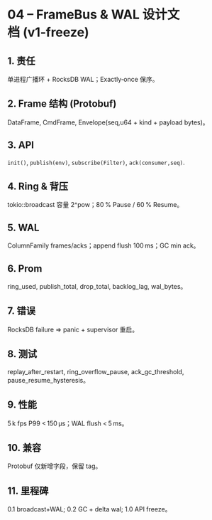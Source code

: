 # 04 – FrameBus & WAL 设计文档 (v1‑freeze)

## 1. 责任
单进程广播环 + RocksDB WAL；Exactly‑once 保序。

## 2. Frame 结构 (Protobuf)
DataFrame, CmdFrame, Envelope(seq,u64 + kind + payload bytes)。

## 3. API
`init()`, `publish(env)`, `subscribe(Filter)`, `ack(consumer,seq)`.

## 4. Ring & 背压
tokio::broadcast 容量 2^pow；80 % Pause / 60 % Resume。

## 5. WAL
ColumnFamily frames/acks；append flush 100 ms；GC min ack。

## 6. Prom
ring_used, publish_total, drop_total, backlog_lag, wal_bytes。

## 7. 错误
RocksDB failure ⇒ panic + supervisor 重启。

## 8. 测试
replay_after_restart, ring_overflow_pause, ack_gc_threshold, pause_resume_hysteresis。

## 9. 性能
5 k fps P99 < 150 µs；WAL flush < 5 ms。

## 10. 兼容
Protobuf 仅新增字段，保留 tag。

## 11. 里程碑
0.1 broadcast+WAL; 0.2 GC + delta wal; 1.0 API freeze。